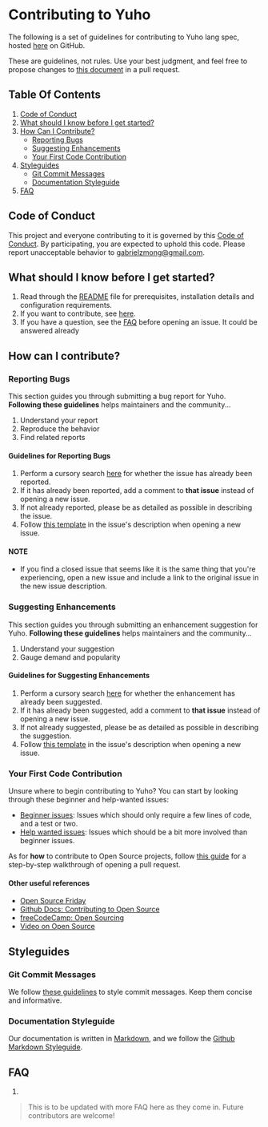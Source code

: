 # Contributing to Yuho

The following is a set of guidelines for contributing to Yuho lang spec, hosted [here](https://github.com/gongahkia/yuho) on GitHub. 

These are guidelines, not rules. Use your best judgment, and feel free to propose changes to [this document](https://github.com/gongahkia/yuho/blob/main/CONTRIBUTING.md) in a pull request.

## Table Of Contents

1. [Code of Conduct](#code-of-conduct)
2. [What should I know before I get started?](#what-should-i-know-before-i-get-started)
3. [How Can I Contribute?](#how-can-i-contribute)
    * [Reporting Bugs](#reporting-bugs)
    * [Suggesting Enhancements](#suggesting-enhancements)
    * [Your First Code Contribution](#your-first-code-contribution)
4. [Styleguides](#styleguides)
    * [Git Commit Messages](#git-commit-messages)
    * [Documentation Styleguide](#documentation-styleguide)
5. [FAQ](#faq)

## Code of Conduct

This project and everyone contributing to it is governed by this [Code of Conduct](https://github.com/atom/atom/blob/master/CODE_OF_CONDUCT.md). By participating, you are expected to uphold this code. Please report unacceptable behavior to [gabrielzmong@gmail.com](mailto:gabrielzmong@gmail.com).

## What should I know before I get started?

1. Read through the [README](README.md) file for prerequisites, installation details and configuration requirements.
2. If you want to contribute, see [here](#how-can-i-contribute).
3. If you have a question, see the [FAQ](#faq) before opening an issue. It could be answered already

## How can I contribute? 

### Reporting Bugs 

This section guides you through submitting a bug report for Yuho. **Following these guidelines** helps maintainers and the community...

1. Understand your report
2. Reproduce the behavior 
3. Find related reports

#### Guidelines for Reporting Bugs

1. Perform a cursory search [here](https://github.com/gongahkia/yuho/issues) for whether the issue has already been reported.
2. If it has already been reported, add a comment to **that issue** instead of opening a new issue.
3. If not already reported, please be as detailed as possible in describing the issue.
4. Follow [this template](bug_report.md) in the issue's description when opening a new issue.

#### NOTE

* If you find a closed issue that seems like it is the same thing that you're experiencing, open a new issue and include a link to the original issue in the new issue description.

### Suggesting Enhancements

This section guides you through submitting an enhancement suggestion for Yuho. **Following these guidelines** helps maintainers and the community...

1. Understand your suggestion
2. Gauge demand and popularity

#### Guidelines for Suggesting Enhancements

1. Perform a cursory search [here](https://github.com/gongahkia/yuho/issues) for whether the enhancement has already been suggested.
2. If it has already been suggested, add a comment to **that issue** instead of opening a new issue.
3. If not already suggested, please be as detailed as possible in describing the suggestion.
4. Follow [this template](suggest_enhancement_form.md) in the issue's description when opening a new issue.

### Your First Code Contribution

Unsure where to begin contributing to Yuho? You can start by looking through these beginner and help-wanted issues:

* [Beginner issues](https://github.com/gongahkia/yuho/labels/good%20first%20issue): Issues which should only require a few lines of code, and a test or two.
* [Help wanted issues](https://github.com/gongahkia/yuho/labels/help%20wanted): Issues which should be a bit more involved than beginner issues.

As for **how** to contribute to Open Source projects, follow [this guide](https://daily.dev/blog/how-to-contribute-to-open-source-projects-as-a-beginner) for a step-by-step walkthrough of opening a pull request.

#### Other useful references

* [Open Source Friday](https://opensourcefriday.com/)
* [Github Docs: Contributing to Open Source](https://docs.github.com/en/get-started/exploring-projects-on-github/finding-ways-to-contribute-to-open-source-on-github)
* [freeCodeCamp: Open Sourcing](https://github.com/freeCodeCamp/how-to-contribute-to-open-source)
* [Video on Open Source](https://youtu.be/8nq14dHrXgo?si=RiVCIzvGh6-WVkWj)

## Styleguides

### Git Commit Messages

We follow [these guidelines](https://gist.github.com/robertpainsi/b632364184e70900af4ab688decf6f53) to style commit messages. Keep them concise and informative.

### Documentation Styleguide

Our documentation is written in [Markdown](https://docs.github.com/en/get-started/writing-on-github/getting-started-with-writing-and-formatting-on-github/basic-writing-and-formatting-syntax), and we follow the [Github Markdown Styleguide](https://github.com/google/styleguide/blob/gh-pages/docguide/style.md).

## FAQ 

1. 

> This is to be updated with more FAQ here as they come in. Future contributors are welcome!
